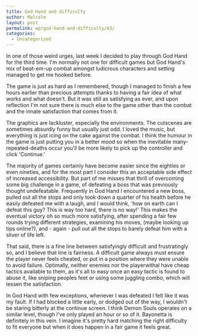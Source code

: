 ```yaml
---
title: God Hand and difficulty
author: Malcolm
layout: post
permalink: wp/god-hand-and-difficulty/43/
categories:
  - Uncategorized
---
```

In one of those weird urges, last week I decided to play through God Hand for the third time. I'm normally not one for difficult games but God Hand's mix of beat-em-up combat amongst ludicrous characters and setting managed to get me hooked before.

The game is just as hard as I remembered, though I managed to finish a few hours earlier than precious attempts thanks to having a fair idea of what works and what doesn't. But it was still as satisfying as ever, and upon reflection I'm not sure there is much else to the game other than the combat and the innate satisfaction that comes from it.

The graphics are lackluster, especially the environments. The cutscenes are sometimes absurdly funny but usually just odd. I loved the music, but everything is just icing on the cake against the combat. I think the humour in the game is just putting you in a better mood so when the inevitable many-repeated-deaths occur you'll be more likely to pick up the controller and click 'Continue.'

The majority of games certainly have become easier since the eighties or even nineties, and for the most part I consider this an acceptable side effect of increased accessibility. But part of me misses that thrill of overcoming some big challenge in a game, of defeating a boss that was previously thought undefeatable. Frequently in God Hand I encountered a new boss, pulled out all the stops and only took down a quarter of his health before he easily defeated me with a laugh, and I would think, 'how on earth can I defeat this guy? This is way too hard, there is no way!' This makes the eventual victory oh so much more satisfying, after spending a fair few rounds trying different strategies, examining his moves, (maybe looking up tips online?), and - again - pull out all the stops to barely defeat him with a sliver of life left.

That said, there is a fine line between satisfyingly difficult and frustratingly so, and I believe that line is fairness. A difficult game always must ensure the player never feels cheated, or put in a position where they were unable to avoid failure. Optimally, neither enemies nor the playerwithal have cheap tactics available to them, as it's all to easy once an easy tactic is found to abuse it, like sniping peoples feet or using some juggling combo, which will lessen the satisfaction.

In God Hand with few exceptions, whenever I was defeated I felt like it was my fault. If I had blocked a little early, or dodged out of the way, I wouldn't be staring bitterly at the continue screen. I think Demon Souls operates on a similar level, though I've only played an hour or so of it. Bayonetta is definitely in this vein. I imagine it's pretty hard matching the right difficulty to fit everyone but when it does happen in a fair game it feels great.